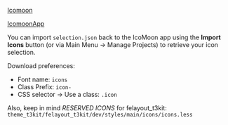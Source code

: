 [Icomoon](https://icomoon.io/)

[IcomoonApp](https://icomoon.io/app)

You can import `selection.json` back to the IcoMoon app using the **Import Icons** button (or via Main Menu → Manage Projects) to retrieve your icon selection.

Download preferences:
 - Font name: `icons`
 - Class Prefix: `icon-`
 - CSS selector -> Use a class: `.icon`


Also, keep in mind *RESERVED ICONS* for felayout_t3kit: `theme_t3kit/felayout_t3kit/dev/styles/main/icons/icons.less`
